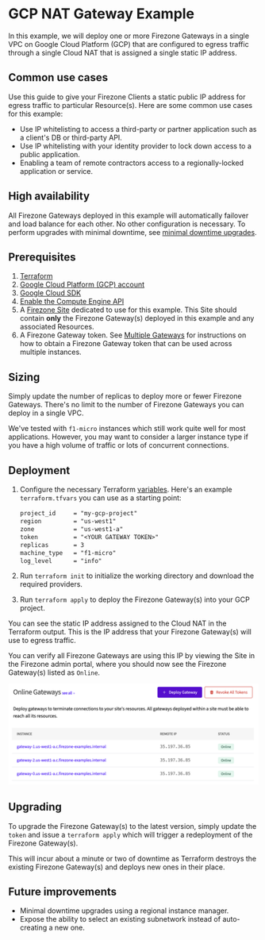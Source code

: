# GCP NAT Gateway Example

In this example, we will deploy one or more Firezone Gateways in a single VPC on
Google Cloud Platform (GCP) that are configured to egress traffic through a
single Cloud NAT that is assigned a single static IP address.

## Common use cases

Use this guide to give your Firezone Clients a static public IP address for
egress traffic to particular Resource(s). Here are some common use cases for
this example:

- Use IP whitelisting to access a third-party or partner application such as a
  client's DB or third-party API.
- Use IP whitelisting with your identity provider to lock down access to a
  public application.
- Enabling a team of remote contractors access to a regionally-locked
  application or service.

## High availability

All Firezone Gateways deployed in this example will automatically failover and
load balance for each other. No other configuration is necessary. To perform
upgrades with minimal downtime, see
[minimal downtime upgrades](#minimal-downtime-upgrades).

## Prerequisites

1. [Terraform](https://www.terraform.io/downloads.html)
1. [Google Cloud Platform (GCP) account](https://cloud.google.com/)
1. [Google Cloud SDK](https://cloud.google.com/sdk/docs/install)
1. [Enable the Compute Engine API](https://console.cloud.google.com/flows/enableapi?apiid=compute.googleapis.com)
1. A [Firezone Site](https://www.firezone.dev/kb/deploy/sites) dedicated to use
   for this example. This Site should contain **only** the Firezone Gateway(s)
   deployed in this example and any associated Resources.
1. A Firezone Gateway token. See
   [Multiple Gateways](https://www.firezone.dev/kb/deploy/gateways#deploy-multiple-gateways)
   for instructions on how to obtain a Firezone Gateway token that can be used
   across multiple instances.

## Sizing

Simply update the number of replicas to deploy more or fewer Firezone Gateways.
There's no limit to the number of Firezone Gateways you can deploy in a single
VPC.

We've tested with `f1-micro` instances which still work quite well for most
applications. However, you may want to consider a larger instance type if you
have a high volume of traffic or lots of concurrent connections.

## Deployment

1. Configure the necessary Terraform
   [variables](https://developer.hashicorp.com/terraform/language/values/variables).
   Here's an example `terraform.tfvars` you can use as a starting point:

   ```hcl
   project_id     = "my-gcp-project"
   region         = "us-west1"
   zone           = "us-west1-a"
   token          = "<YOUR GATEWAY TOKEN>"
   replicas       = 3
   machine_type   = "f1-micro"
   log_level      = "info"
   ```

1. Run `terraform init` to initialize the working directory and download the
   required providers.
1. Run `terraform apply` to deploy the Firezone Gateway(s) into your GCP
   project.

You can see the static IP address assigned to the Cloud NAT in the Terraform
output. This is the IP address that your Firezone Gateway(s) will use to egress
traffic.

You can verify all Firezone Gateways are using this IP by viewing the Site in
the Firezone admin portal, where you should now see the Firezone Gateway(s)
listed as `Online`.

<center>

![Online Gateways](./online-gateways.png)

</center>

## Upgrading

To upgrade the Firezone Gateway(s) to the latest version, simply update the
`token` and issue a `terraform apply` which will trigger a redeployment of the
Firezone Gateway(s).

This will incur about a minute or two of downtime as Terraform destroys the
existing Firezone Gateway(s) and deploys new ones in their place.

## Future improvements

- Minimal downtime upgrades using a regional instance manager.
- Expose the ability to select an existing subnetwork instead of auto-creating a
  new one.
